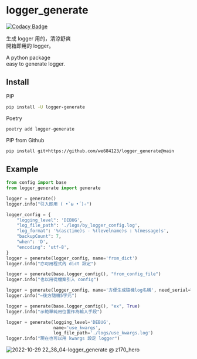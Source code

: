 # logger_generate

[![Codacy Badge](https://app.codacy.com/project/badge/Grade/26699f09d35542bcb96c9d0164e27a1e)](https://www.codacy.com/gh/we684123/logger_generate/dashboard?utm_source=github.com&utm_medium=referral&utm_content=we684123/logger_generate&utm_campaign=Badge_Grade)

生成 logger 用的，清涼舒爽  
開箱即用的 logger。

A python package  
easy to generate logger.

## Install

PIP

```bash
pip install -U logger-generate
```

Poetry

```bash
poetry add logger-generate
```

PIP from Github

```bash
pip install git+https://github.com/we684123/logger_generate@main
```

## Example

```python
from config import base
from logger_generate import generate

logger = generate()
logger.info("引入即用 ( •̀ ω •́ )✧")

logger_config = {
    "logging_level": 'DEBUG',
    "log_file_path": './logs/by_logger_config.log',
    "log_format": '%(asctime)s - %(levelname)s : %(message)s',
    "backupCount": 7,
    "when": 'D',
    "encoding": 'utf-8',
}
logger = generate(logger_config, name='from_dict')
logger.info("亦可用程式內 dict 設定")

logger = generate(base.logger_config(), "from_config_file")
logger.info("也以用從檔案引入 config")

logger = generate(logger_config, name='方便生成隨機log名稱', need_serial=True)
logger.info("←後方隨機5字元")

logger = generate(base.logger_config(), "ex", True)
logger.info("示範單純用位置作為輸入手段")

logger = generate(logging_level='DEBUG',
                  name='use_kwargs',
                  log_file_path='./logs/use_kwargs.log')
logger.info("現在也可以用 kwargs 設定 logger")
```

![2022-10-29 22_38_04-logger_generate @ z170_hero](https://user-images.githubusercontent.com/22027801/198837773-27f1a516-c99a-4518-86e9-42ff9c4faab0.png)
